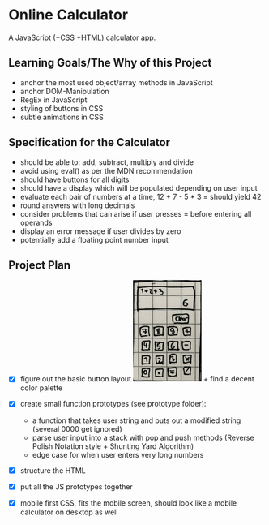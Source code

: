 # Online Calculator
A JavaScript (+CSS +HTML) calculator app.

## Learning Goals/The Why of this Project
- anchor the most used object/array methods in JavaScript
- anchor DOM-Manipulation
- RegEx in JavaScript
- styling of buttons in CSS
- subtle animations in CSS

## Specification for the Calculator
- should be able to: add, subtract, multiply and divide
- avoid using eval() as per the MDN recommendation 
- should have buttons for all digits
- should have a display which will be populated depending on user input
- evaluate each pair of numbers at a time, 12 + 7 - 5 * 3 = should yield 42
- round answers with long decimals
- consider problems that can arise if user presses = before entering all operands
- display an error message if user divides by zero
- potentially add a floating point number input

## Project Plan
- [x] figure out the basic button layout ![rough sketch of a layout](calclayout.jpg "Calculator Layout") + find a decent color palette 
- [x] create small function prototypes (see prototype folder):
    - a function that takes user string and puts out a modified string (several 0000 get ignored)
    - parse user input into a stack with pop and push methods (Reverse Polish Notation style + Shunting Yard Algorithm)
    - edge case for when user enters very long numbers
- [x] structure the HTML
- [x] put all the JS prototypes together
- [x] mobile first CSS, fits the mobile screen, should look like a mobile calculator on desktop as well

